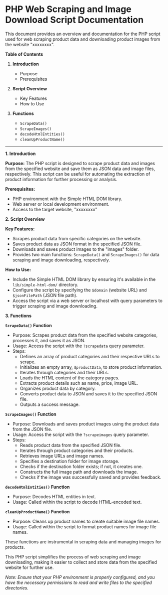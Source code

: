 # PHP Web Scraping and Image Download Script Documentation

This document provides an overview and documentation for the PHP script used for web scraping product data and downloading product images from the website "xxxxxxxx".

**Table of Contents**

1. **Introduction**

   - Purpose
   - Prerequisites

2. **Script Overview**

   - Key Features
   - How to Use

3. **Functions**
   - `ScrapeData()`
   - `ScrapeImages()`
   - `decodeHtmlEntities()`
   - `cleanUpProductName()`

---

**1. Introduction**

**Purpose:**
The PHP script is designed to scrape product data and images from the specified website and save them as JSON data and image files, respectively. This script can be useful for automating the extraction of product information for further processing or analysis.

**Prerequisites:**

- PHP environment with the Simple HTML DOM library.
- Web server or local development environment.
- Access to the target website, "xxxxxxxx"

**2. Script Overview**

**Key Features:**

- Scrapes product data from specific categories on the website.
- Saves product data as JSON format in the specified JSON file.
- Downloads and saves product images to the "images" folder.
- Provides two main functions: `ScrapeData()` and `ScrapeImages()` for data scraping and image downloading, respectively.

**How to Use:**

- Include the Simple HTML DOM library by ensuring it's available in the `lib/simple-html-dom/` directory.
- Configure the script by specifying the `$domain` (website URL) and `$jsonFilePath` (JSON file path).
- Access the script via a web server or localhost with query parameters to trigger scraping and image downloading.

**3. Functions**

**`ScrapeData()` Function**

- Purpose: Scrapes product data from the specified website categories, processes it, and saves it as JSON.
- Usage: Access the script with the `?scrapedata` query parameter.
- Steps:
  - Defines an array of product categories and their respective URLs to scrape.
  - Initializes an empty array, `$productData`, to store product information.
  - Iterates through categories and their URLs.
  - Loads the HTML content of the category pages.
  - Extracts product details such as name, price, image URL.
  - Organizes product data by category.
  - Converts product data to JSON and saves it to the specified JSON file.
  - Outputs a success message.

**`ScrapeImages()` Function**

- Purpose: Downloads and saves product images using the product data from the JSON file.
- Usage: Access the script with the `?scrapeimages` query parameter.
- Steps:
  - Reads product data from the specified JSON file.
  - Iterates through product categories and their products.
  - Retrieves image URLs and image names.
  - Specifies a destination folder for image storage.
  - Checks if the destination folder exists; if not, it creates one.
  - Constructs the full image path and downloads the image.
  - Checks if the image was successfully saved and provides feedback.

**`decodeHtmlEntities()` Function**

- Purpose: Decodes HTML entities in text.
- Usage: Called within the script to decode HTML-encoded text.

**`cleanUpProductName()` Function**

- Purpose: Cleans up product names to create suitable image file names.
- Usage: Called within the script to format product names for image file names.

These functions are instrumental in scraping data and managing images for products.

This PHP script simplifies the process of web scraping and image downloading, making it easier to collect and store data from the specified website for further use.

_Note: Ensure that your PHP environment is properly configured, and you have the necessary permissions to read and write files to the specified directories._
